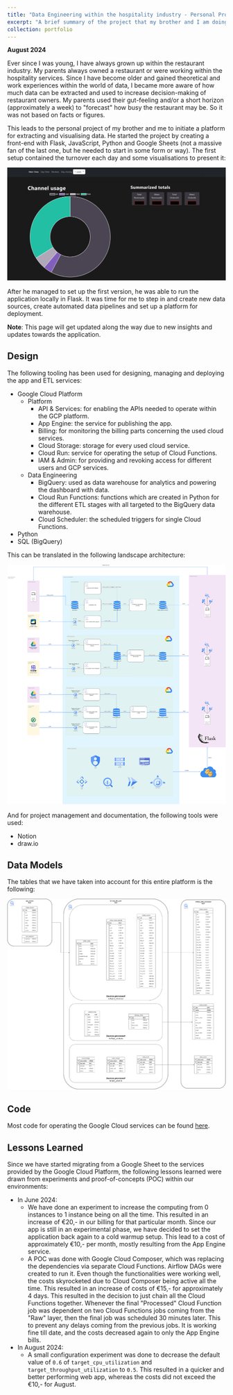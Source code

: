 ```yaml
---
title: "Data Engineering within the hospitality industry - Personal Project"
excerpt: "A brief summary of the project that my brother and I am doing to perform analytics in the hospitality industry.<br/><img src='/images/example-dashboard.png'>"
collection: portfolio
---
```

**August 2024**

Ever since I was young, I have always grown up within the restaurant industry. My parents always owned a restaurant or were working within the hospitality services. Since I have become older and gained theoretical and work experiences within the world of data, I became more aware of how much data can be extracted and used to increase decision-making of restaurant owners. My parents used their gut-feeling and/or a short horizon (approximately a week) to "forecast" how busy the restaurant may be. So it was not based on facts or figures. 

This leads to the personal project of my brother and me to initiate a platform for extracting and visualising data. He started the project by creating a front-end with Flask, JavaScript, Python and Google Sheets (not a massive fan of the last one, but he needed to start in some form or way). The first setup contained the turnover each day and some visualisations to present it: 

<img src='/images/example-dashboard.png' style="max-width: 100%; height: auto;">

After he managed to set up the first version, he was able to run the application locally in Flask. It was time for me to step in and create new data sources, create automated data pipelines and set up a platform for deployment. 

**Note**: This page will get updated along the way due to new insights and updates towards the application. 

Design
------
The following tooling has been used for designing, managing and deploying the app and ETL services: 

* Google Cloud Platform
  * Platform
    * API & Services: for enabling the APIs needed to operate within the GCP platform.
    * App Engine: the service for publishing the app.
    * Billing: for monitoring the billing parts concerning the used cloud services.
    * Cloud Storage: storage for every used cloud service.
    * Cloud Run: service for operating the setup of Cloud Functions.
    * IAM & Admin: for providing and revoking access for different users and GCP services.
  * Data Engineering
    * BigQuery: used as data warehouse for analytics and powering the dashboard with data.
    * Cloud Run Functions: functions which are created in Python for the different ETL stages with all targeted to the BigQuery data warehouse.
    * Cloud Scheduler: the scheduled triggers for single Cloud Functions.
* Python
* SQL (BigQuery)

This can be translated in the following landscape architecture: 

<img src='/images/data-model-app-source-platform-landscape.png' style="max-width: 100%; height: auto;">

And for project management and documentation, the following tools were used: 

* Notion
* draw.io

Data Models
------
The tables that we have taken into account for this entire platform is the following: 

<img src='/images/data-model-app-source-data-model.png' style="max-width: 100%; height: auto;">

Code
------
Most code for operating the Google Cloud services can be found [here](https://github.com/Rchou97/ichiban-leiden-project-gcp). 

Lessons Learned
------
Since we have started migrating from a Google Sheet to the services provided by the Google Cloud Platform,
the following lessons learned were drawn from experiments and proof-of-concepts (POC) within our environments: 

* In June 2024: 
  * We have done an experiment to increase the computing from 0 instances to 1 instance being on all the time. This resulted in an increase of €20,- in our billing for that particular month. Since our app is still in an experimental phase, we have decided to set the application back again to a cold warmup setup. This lead to a cost of approximately €10,- per month, mostly resulting from the App Engine service.
  * A POC was done with Google Cloud Composer, which was replacing the dependencies via separate Cloud Functions. Airflow DAGs were created to run it. Even though the functionalities were working well, the costs skyrocketed due to Cloud Composer being active all the time. This resulted in an increase of costs of €15,- for approximately 4 days. This resulted in the decision to just chain all the Cloud Functions together. Whenever the final "Processed" Cloud Function job was dependent on two Cloud Functions jobs coming from the "Raw" layer, then the final job was scheduled 30 minutes later. This to prevent any delays coming from the previous jobs. It is working fine till date, and the costs decreased again to only the App Engine bills.
* In August 2024:
  * A small configuration experiment was done to decrease the default value of `0.6` of `target_cpu_utilization` and `target_throughput_utilization` to `0.5`. This resulted in a quicker and better performing web app, whereas the costs did not exceed the €10,- for August.